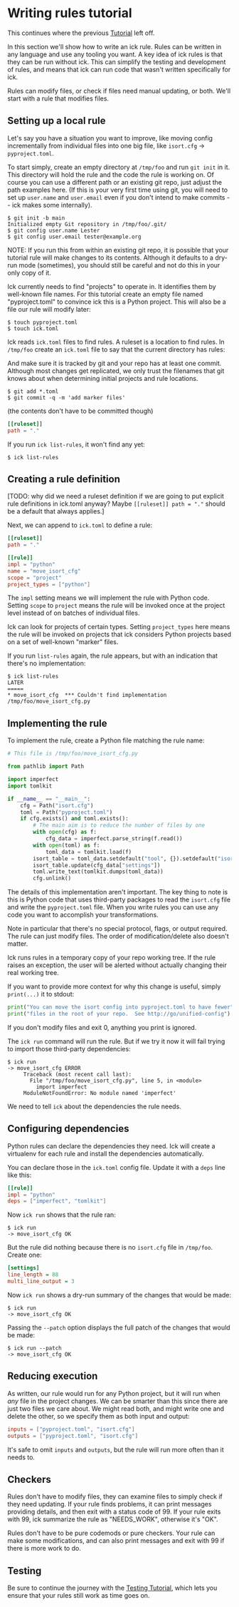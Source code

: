 <!-- splitme1 -->

<!--
    [[[cog
        cd_temp(pretend="/tmp/foo")
    ]]]
    [[[end]]] (sum: 1B2M2Y8Asg)
-->

# Writing rules tutorial

This continues where the previous [Tutorial](tutorial.html) left off.

In this section we'll show how to write an ick rule.  Rules can be written in
any language and use any tooling you want.  A key idea of ick rules is that they
can be run without ick.  This can simplify the testing and development of rules,
and means that ick can run code that wasn't written specifically for ick.

Rules can modify files, or check if files need manual updating, or both.  We'll
start with a rule that modifies files.


## Setting up a local rule

Let's say you have a situation you want to improve, like moving config
incrementally from individual files into one big file, like `isort.cfg` ->
`pyproject.toml`.

To start simply, create an empty directory at `/tmp/foo` and run `git init` in
it.  This directory will hold the rule and the code the rule is working on.  Of
course you can use a different path or an existing git repo, just adjust the
path examples here.  (If this is your very first time using git, you will need
to set up `user.name` and `user.email` even if you don't intend to make commits
-- ick makes some internally).

<!-- [[[cog
    show_cmd(
        "git init -b main",
        "git config user.name Lester",
        "git config user.email tester@example.org",
    )
]]] -->
```console
$ git init -b main
Initialized empty Git repository in /tmp/foo/.git/
$ git config user.name Lester
$ git config user.email tester@example.org
```
<!-- [[[end]]] (sum: JwXvBR+v6j) -->

NOTE: If you run this from within an existing git repo, it is possible that your
tutorial rule will make changes to its contents.  Although it defaults to a
dry-run mode (sometimes), you should still be careful and not do this in your
only copy of it.

Ick currently needs to find "projects" to operate in. It identifies them by
well-known file names.  For this tutorial create an empty file named
"pyproject.toml" to convince ick this is a Python project.  This will also be a
file our rule will modify later:

<!-- [[[cog
    show_cmd(
        "touch pyproject.toml",
        "touch ick.toml",
    )
]]] -->
```console
$ touch pyproject.toml
$ touch ick.toml
```
<!-- [[[end]]] (sum: uwo5KWfZTZ) -->

Ick reads `ick.toml` files to find rules.  A ruleset is a location to find
rules.  In `/tmp/foo` create an `ick.toml` file to say that the current
directory has rules:

And make sure it is tracked by git and your repo has at least one commit.
Although most changes get replicated, we only trust the filenames that git
knows about when determining initial projects and rule locations.

<!-- [[[cog
    show_cmd(
        "git add *.toml",
        "git commit -q -m 'add marker files'",
    )
]]] -->
```console
$ git add *.toml
$ git commit -q -m 'add marker files'
```
<!-- [[[end]]] (sum: 6pox+ud36n) -->

(the contents don't have to be committed though)

<!-- [[[cog copy_file("ick.toml", show=True) ]]] -->
```toml
[[ruleset]]
path = "."
```
<!-- [[[end]]] (sum: 6O1Kj+DdqE) -->

If you run `ick list-rules`, it won't find any yet:

<!-- [[[cog show_cmd("ick list-rules") ]]] -->
```console
$ ick list-rules
```
<!-- [[[end]]] (sum: nCRewJbc+z) -->


## Creating a rule definition

[TODO: why did we need a ruleset definition if we are going to put explicit rule
definitions in ick.toml anyway? Maybe `[[ruleset]] path = "."` should be a
default that always applies.]

Next, we can append to `ick.toml` to define a rule:

<!-- [[[cog copy_file("ick2.toml", "ick.toml", show=True) ]]] -->
```toml
[[ruleset]]
path = "."

[[rule]]
impl = "python"
name = "move_isort_cfg"
scope = "project"
project_types = ["python"]
```
<!-- [[[end]]] (sum: 2R7CGqC2ZG) -->

The `impl` setting means we will implement the rule with Python code.
Setting `scope` to `project` means the rule will be invoked once at the project
level instead of on batches of individual files.

Ick can look for projects of certain types.  Setting `project_types` here means
the rule will be invoked on projects that ick considers Python projects based
on a set of well-known "marker" files.

If you run `list-rules` again, the rule appears, but with an indication that
there's no implementation:

<!-- [[[cog show_cmd("ick list-rules") ]]] -->
```console
$ ick list-rules
LATER
=====
* move_isort_cfg  *** Couldn't find implementation /tmp/foo/move_isort_cfg.py
```
<!-- [[[end]]] (sum: g4EOTtk/5/) -->


## Implementing the rule

To implement the rule, create a Python file matching the rule name:

<!-- [[[cog copy_file("move_isort_cfg.py", show=True) ]]] -->
```python
# This file is /tmp/foo/move_isort_cfg.py

from pathlib import Path

import imperfect
import tomlkit

if __name__ == "__main__":
    cfg = Path("isort.cfg")
    toml = Path("pyproject.toml")
    if cfg.exists() and toml.exists():
        # The main aim is to reduce the number of files by one
        with open(cfg) as f:
            cfg_data = imperfect.parse_string(f.read())
        with open(toml) as f:
            toml_data = tomlkit.load(f)
        isort_table = toml_data.setdefault("tool", {}).setdefault("isort", {})
        isort_table.update(cfg_data["settings"])
        toml.write_text(tomlkit.dumps(toml_data))
        cfg.unlink()
```
<!-- [[[end]]] (sum: Tq3NfSIvon) -->

The details of this implementation aren't important.  The key thing to note is
this is Python code that uses third-party packages to read the `isort.cfg` file
and write the `pyproject.toml` file.  When you write rules you can use any code
you want to accomplish your transformations.

Note in particular that there's no special protocol, flags, or output required.
The rule can just modify files.  The order of modification/delete also doesn't
matter.

Ick runs rules in a temporary copy of your repo working tree.  If the rule
raises an exception, the user will be alerted without actually changing their
real working tree.

If you want to provide more context for why this change is useful, simply
`print(...)` it to stdout:

```python
print("You can move the isort config into pyproject.toml to have fewer")
print("files in the root of your repo.  See http://go/unified-config")
```

If you don't modify files and exit 0, anything you print is ignored.

The `ick run` command will run the rule. But if we try it now it will fail
trying to import those third-party dependencies:

<!-- [[[cog show_cmd("ick run") ]]] -->
```console
$ ick run
-> move_isort_cfg ERROR
     Traceback (most recent call last):
       File "/tmp/foo/move_isort_cfg.py", line 5, in <module>
         import imperfect
     ModuleNotFoundError: No module named 'imperfect'
```
<!-- [[[end]]] (sum: bJhojfmIai) -->

We need to tell `ick` about the dependencies the rule needs.


## Configuring dependencies

Python rules can declare the dependencies they need.  Ick will create a
virtualenv for each rule and install the dependencies automatically.

You can declare those in the `ick.toml` config file. Update it with a `deps`
line like this:

<!-- [[[cog show_file("ick3.toml", start=r"\[\[rule\]\]", end="deps") ]]] -->
```toml
[[rule]]
impl = "python"
deps = ["imperfect", "tomlkit"]
```
<!-- [[[end]]] (sum: 8A2PIE+z09) -->
<!-- [[[cog copy_file("ick3.toml", "ick.toml") ]]] -->
<!-- [[[end]]] (sum: 1B2M2Y8Asg) -->


Now `ick run` shows that the rule ran:

<!-- [[[cog show_cmd("ick run") ]]] -->
```console
$ ick run
-> move_isort_cfg OK
```
<!-- [[[end]]] (sum: CQwDezy1z7) -->

But the rule did nothing because there is no `isort.cfg` file in `/tmp/foo`.
Create one:

<!-- [[[cog copy_file("isort.cfg", show=True) ]]] -->
```ini
[settings]
line_length = 88
multi_line_output = 3
```
<!-- [[[end]]] (sum: CXcy2s50F3) -->

Now `ick run` shows a dry-run summary of the changes that would be made:

<!-- [[[cog show_cmd("ick run") ]]] -->
```console
$ ick run
-> move_isort_cfg OK
```
<!-- [[[end]]] (sum: CQwDezy1z7) -->

Passing the `--patch` option displays the full patch of the changes that would
be made:

<!-- [[[cog show_cmd("ick run --patch") ]]] -->
```console
$ ick run --patch
-> move_isort_cfg OK
```
<!-- [[[end]]] (sum: cPJ9ilFfpe) -->


## Reducing execution

As written, our rule would run for any Python project, but it will run when
*any* file in the project changes.  We can be smarter than this since there are
just two files we care about.  We might read both, and might write one and
delete the other, so we specify them as both input and output:

```toml
inputs = ["pyproject.toml", "isort.cfg"]
outputs = ["pyproject.toml", "isort.cfg"]
```

It's safe to omit `inputs` and `outputs`, but the rule will run more often than
it needs to.


## Checkers

Rules don't have to modify files, they can examine files to simply check if they
need updating.  If your rule finds problems, it can print messages providing
details, and then exit with a status code of 99.  If your rule exits with 99,
ick summarize the rule as "NEEDS_WORK", otherwise it's "OK".

Rules don't have to be pure codemods or pure checkers.  Your rule can make some
modifications, and can also print messages and exit with 99 if there is more
work to do.


## Testing

Be sure to continue the journey with the [Testing Tutorial](testing-tutorial.html),
which lets you ensure that your rules still work as time goes on.

<!-- splitme2 -->
